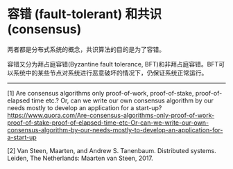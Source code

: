 # 容错 (fault-tolerant) 和共识 (consensus)

两者都是分布式系统的概念，共识算法的目的是为了容错。

容错又分为拜占庭容错(Byzantine fault tolerance, BFT)和非拜占庭容错。BFT可以系统中的某些节点对系统进行恶意破坏的情况下，仍保证系统正常运行。

---
[1] Are consensus algorithms only proof-of-work, proof-of-stake, proof-of-elapsed time etc.? Or, can we write our own consensus algorithm by our needs mostly to develop an application for a start-up? https://www.quora.com/Are-consensus-algorithms-only-proof-of-work-proof-of-stake-proof-of-elapsed-time-etc-Or-can-we-write-our-own-consensus-algorithm-by-our-needs-mostly-to-develop-an-application-for-a-start-up

[2] Van Steen, Maarten, and Andrew S. Tanenbaum. Distributed systems. Leiden, The Netherlands: Maarten van Steen, 2017.